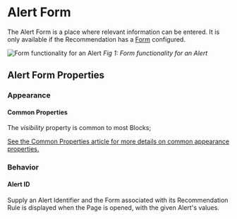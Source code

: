 # Alert Form

The Alert Form is a place where relevant information can be entered. It is only available if the Recommendation has a [Form](../../concepts/recommendation/form.md) configured.

![Form functionality for an Alert](images/alert-form.png)
*Fig 1: Form functionality for an Alert*

## Alert Form Properties

### Appearance

#### Common Properties

The _visibility_ property is common to most Blocks;

[See the Common Properties article for more details on common appearance properties.](../common-properties.md#appearance)

### Behavior

#### Alert ID

Supply an Alert Identifier and the Form associated with its Recommendation Rule is displayed when the Page is opened, with the given Alert's values.



